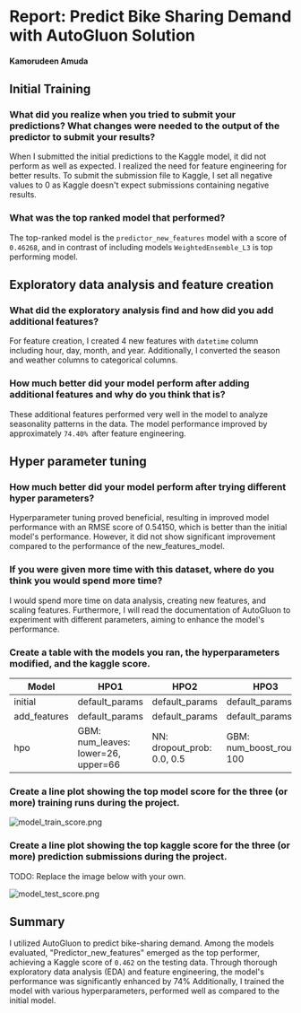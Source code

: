 # Report: Predict Bike Sharing Demand with AutoGluon Solution
#### Kamorudeen Amuda

## Initial Training
### What did you realize when you tried to submit your predictions? What changes were needed to the output of the predictor to submit your results?
When I submitted the initial predictions to the Kaggle model, it did not perform as well as expected. I realized the need for feature engineering for better results.
         To submit the submission file to Kaggle, I set all negative values to 0 as Kaggle doesn't expect submissions containing negative results.

### What was the top ranked model that performed?
The top-ranked model is the `predictor_new_features` model with a score of `0.46268`, and in contrast of including models `WeightedEnsemble_L3` is top performing model.
        
## Exploratory data analysis and feature creation
### What did the exploratory analysis find and how did you add additional features?
For feature creation, I created 4 new features with `datetime` column including hour, day, month, and year. Additionally, I converted the season and weather columns to categorical columns. 
    
### How much better did your model perform after adding additional features and why do you think that is?
These additional features performed very well in the model to analyze seasonality patterns in the data. The model performance improved by approximately `74.40% `after feature engineering. 

## Hyper parameter tuning
### How much better did your model perform after trying different hyper parameters?
Hyperparameter tuning proved beneficial, resulting in improved model performance with an RMSE score of 0.54150, which is better than the initial model's performance. However, it did not show significant improvement compared to the performance of the new_features_model. 

### If you were given more time with this dataset, where do you think you would spend more time?
I would spend more time on data analysis, creating new features, and scaling features. Furthermore, I will read the documentation of AutoGluon to experiment with different parameters, aiming to enhance the model's performance.

### Create a table with the models you ran, the hyperparameters modified, and the kaggle score.
| Model        | HPO1                                 | HPO2                 | HPO3                   | Score  |
|--------------|--------------------------------------|----------------------|------------------------|--------|
| initial      | default_params                       | default_params       | default_params         | 1.80758|
| add_features | default_params                       | default_params       | default_params         | 0.46268|
| hpo          | GBM: num_leaves: lower=26, upper=66  | NN: dropout_prob: 0.0, 0.5 | GBM: num_boost_round: 100 | 0.54150|

### Create a line plot showing the top model score for the three (or more) training runs during the project.

![model_train_score.png](image/model_train_score.png)

### Create a line plot showing the top kaggle score for the three (or more) prediction submissions during the project.

TODO: Replace the image below with your own.

![model_test_score.png](image/model_test_score.png)

## Summary
I utilized AutoGluon to predict bike-sharing demand. Among the models evaluated, "Predictor_new_features" emerged as the top performer, achieving a Kaggle score of `0.462` on the testing data. Through thorough exploratory data analysis (EDA) and feature engineering, the model's performance was significantly enhanced by 74% Additionally, I trained the model with various hyperparameters, performed well as compared to the initial model. 
